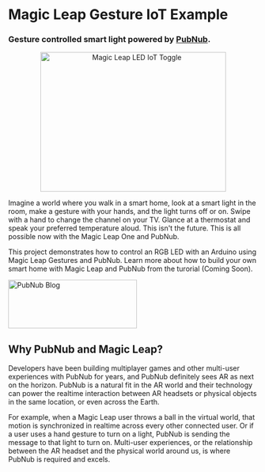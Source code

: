# Magic Leap Gesture IoT Example

### Gesture controlled smart light powered by [PubNub](https://www.pubnub.com/?devrel_gh=Space-Race).

<p align="center"><a href="https://github.com/chandler767/Magic-Leap-Device-Control/tree/master/LED"><img src="https://pubnub.com/wp-content/uploads/2018/10/Magic-Leap-LED-IoT.gif" alt="Magic Leap LED IoT Toggle" width="375" height="282" /></a></p>

Imagine a world where you walk in a smart home, look at a smart light in the room, make a gesture with your hands, and the light turns off or on. Swipe with a hand to change the channel on your TV. Glance at a thermostat and speak your preferred temperature aloud. This isn't the future. This is all possible now with the Magic Leap One and PubNub.

This project demonstrates how to control an RGB LED with an Arduino using Magic Leap Gestures and PubNub. Learn more about how to build your own smart home with Magic Leap and PubNub from the turorial (Coming Soon).

<a href="https://www.pubnub.com/blog/">
    <img alt="PubNub Blog" src="https://i.imgur.com/aJ927CO.png" width=260 height=98/>
</a>

## Why PubNub and Magic Leap?
Developers have been building multiplayer games and other multi-user experiences with PubNub for years, and PubNub definitely sees AR as next on the horizon. PubNub is a natural fit in the AR world and their technology can power the realtime interaction between AR headsets or physical objects in the same location, or even across the Earth.

For example, when a Magic Leap user throws a ball in the virtual world, that motion is synchronized in realtime across every other connected user. Or if a user uses a hand gesture to turn on a light, PubNub is sending the message to that light to turn on. Multi-user experiences, or the relationship between the AR headset and the physical world around us, is where PubNub is required and excels.
